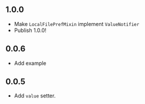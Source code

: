 ## 1.0.0

- Make `LocalFilePrefMixin` implement `ValueNotifier`
- Publish 1.0.0!

## 0.0.6

- Add example

## 0.0.5

- Add `value` setter.
